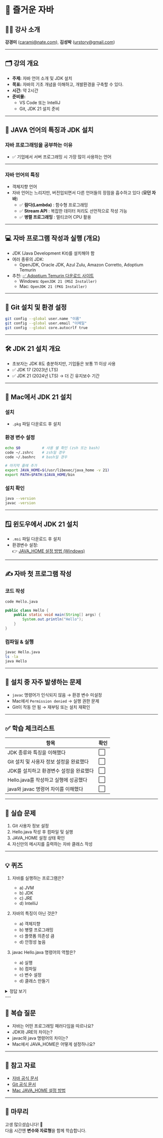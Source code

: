 # 🎉 즐거운 자바

## 👩‍🏫 강사 소개  
**강경미** (carami@nate.com), **김성박** (urstory@gmail.com)

---

## 🗂️ 강의 개요

- **주제:** 자바 언어 소개 및 JDK 설치
- **목표:** 자바의 기초 개념을 이해하고, 개발환경을 구축할 수 있다.
- **시간:** 약 2시간
- **준비물:**
  - VS Code 또는 IntelliJ
  - Git, JDK 21 설치 준비

---

## 🧠 JAVA 언어의 특징과 JDK 설치

### 자바 프로그래밍을 공부하는 이유

- ✅ 기업에서 서버 프로그래밍 시 가장 많이 사용하는 언어

---

### 자바 언어의 특징

- 객체지향 언어
- 자바 언어는 느리지만, 버전업되면서 다른 언어들의 장점을 흡수하고 있다 (**모던 자바**)
  - ✅ **람다(Lambda)** : 함수형 프로그래밍
  - ✅ **Stream API** : 복잡한 데이터 처리도 선언적으로 작성 가능
  - ✅ **병렬 프로그래밍** : 멀티코어 CPU 활용

---

## 💻 자바 프로그램 작성과 실행 (개요)

- JDK (Java Development Kit)를 설치해야 함
- 여러 종류의 JDK:
  - OpenJDK, Oracle JDK, Azul Zulu, Amazon Corretto, Adoptium Temurin
- 추천: [✅ Adoptium Temurin 다운로드 사이트](https://adoptium.net/)
  - Windows: `OpenJDK 21 (MSI Installer)`
  - Mac: `OpenJDK 21 (PKG Installer)`

---

## 🔧 Git 설치 및 환경 설정

```bash
git config --global user.name "이름"
git config --global user.email "이메일"
git config --global core.autocrlf true
```

---

## 🛠️ JDK 21 설치 개요

- 초보자는 JDK 8도 충분하지만, 기업들은 보통 11 이상 사용
- ✅ JDK 17 (2023년 LTS)  
- ✅ JDK 21 (2024년 LTS) → 더 긴 유지보수 기간  

---

## 🍎 Mac에서 JDK 21 설치

### 설치

- `.pkg` 파일 다운로드 후 설치

### 환경 변수 설정

```bash
echo $0          # 사용 쉘 확인 (zsh 또는 bash)
code ~/.zshrc    # zsh일 경우
code ~/.bashrc   # bash일 경우
```

```bash
# 마지막 줄에 추가
export JAVA_HOME=$(/usr/libexec/java_home -v 21)
export PATH=$PATH:$JAVA_HOME/bin
```

### 설치 확인

```bash
java --version
javac -version
```

---

## 🪟 윈도우에서 JDK 21 설치

- `.msi` 파일 다운로드 후 설치
- 환경변수 설정:  
  👉 [JAVA_HOME 설정 방법 (Windows)](https://vmpo.tistory.com/6)

---

## ✍️ 자바 첫 프로그램 작성

### 코드 작성

```bash
code Hello.java
```

```java
public class Hello {
    public static void main(String[] args) {
        System.out.println("Hello");
    }
}
```

### 컴파일 & 실행

```bash
javac Hello.java
ls -la
java Hello
```

---

## 🐞 설치 중 자주 발생하는 문제

- `javac` 명령어가 인식되지 않음 → 환경 변수 미설정
- Mac에서 `Permission denied` → 실행 권한 문제
- Git이 작동 안 됨 → 재부팅 또는 설치 재확인

---

## ✅ 학습 체크리스트

| 항목 | 확인 |
|------|------|
| JDK 종류와 특징을 이해했다 | ⬜ |
| Git 설치 및 사용자 정보 설정을 완료했다 | ⬜ |
| JDK를 설치하고 환경변수 설정을 완료했다 | ⬜ |
| Hello.java를 작성하고 실행에 성공했다 | ⬜ |
| java와 javac 명령어 차이를 이해했다 | ⬜ |

---

## 🧪 실습 문제

1. Git 사용자 정보 설정
2. Hello.java 작성 후 컴파일 및 실행
3. JAVA_HOME 설정 상태 확인
4. 자신만의 메시지를 출력하는 자바 클래스 작성

---
## 💡 퀴즈

1. 자바를 실행하는 프로그램은?  

   - a) JVM  
   - b) JDK  
   - c) JRE  
   - d) IntelliJ  

2. 자바의 특징이 아닌 것은?  

   - a) 객체지향  
   - b) 병렬 프로그래밍  
   - c) 플랫폼 의존성 큼  
   - d) 안정성 높음  

3. javac Hello.java 명령어의 역할은?  

   - a) 실행  
   - b) 컴파일  
   - c) 변수 설정  
   - d) 클래스 만들기  

<details>
<summary>정답 보기</summary>

1️⃣ a) JVM  
2️⃣ c) 플랫폼 의존성 큼  
3️⃣ b) 컴파일  

</details>
---

## 🔁 복습 질문

- 자바는 어떤 프로그래밍 패러다임을 따르나요?
- JDK와 JRE의 차이는?
- javac와 java 명령어의 차이는?
- Mac에서 JAVA_HOME은 어떻게 설정하나요?

---

## 🔗 참고 자료

- [자바 공식 문서](https://docs.oracle.com/en/java/javase/)
- [Git 공식 문서](https://git-scm.com/book/ko/v2)
- [Mac JAVA_HOME 설정 방법](https://stackoverflow.com/questions/135688/setting-the-java-home-environment-variable-in-macos)

---

## 🙏 마무리

고생 많으셨습니다! 🎉  
다음 시간엔 **변수와 자료형**을 함께 학습합니다.
